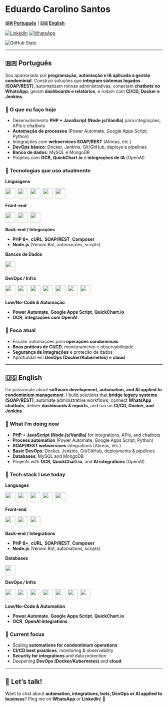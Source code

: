 # Eduardo Carolino Santos

**🇧🇷 [Português](#-português)** | **🇺🇸 [English](#-english)**

[![LinkedIn](https://img.shields.io/badge/LinkedIn-0077B5?style=for-the-badge&logo=linkedin&logoColor=white)](https://www.linkedin.com/in/eduardo-carolino-santos/)
[![WhatsApp](https://img.shields.io/badge/WhatsApp-25D366?style=for-the-badge&logo=whatsapp&logoColor=white)](https://wa.me/5511996627759)

![GitHub Stats](https://seu-app.vercel.app/api?username=EduardoCarolinoSantos&show_icons=true&theme=radical&include_all_commits=true&count_private=true)
<!--
![Top Langs](https://github-readme-stats.vercel.app/api/top-langs/?username=EduardoCarolinoSantos&layout=compact&theme=radical)
-->

---

## 🇧🇷 Português

Sou apaixonado por **programação, automação e IA aplicada à gestão condominial**. Construo soluções que **integram sistemas legados (SOAP/REST)**, automatizam rotinas administrativas, conectam **chatbots no WhatsApp**, geram **dashboards e relatórios**, e rodam com **CI/CD, Docker e Jenkins**.

### 🚀 O que eu faço hoje
- Desenvolvimento **PHP + JavaScript (Node.js/Vanilla)** para integrações, APIs e chatbots  
- **Automação de processos** (Power Automate, Google Apps Script, Python)  
- Integrações com **webservices SOAP/REST** (Ahreas, etc.)  
- **DevOps básico**: Docker, Jenkins, Git/GitHub, deploys e pipelines  
- **Banco de dados**: MySQL e MongoDB  
- Projetos com **OCR, QuickChart.io** e **integrações de IA** (OpenAI)

### 🧰 Tecnologias que uso atualmente

**Linguagens**  
<div style="display:flex; gap:8px; flex-wrap:wrap;">
  <img height="32" src="https://cdn.jsdelivr.net/gh/devicons/devicon/icons/php/php-original.svg" />
  <img height="32" src="https://cdn.jsdelivr.net/gh/devicons/devicon/icons/javascript/javascript-original.svg" />
  <img height="32" src="https://cdn.jsdelivr.net/gh/devicons/devicon/icons/nodejs/nodejs-original.svg" />
  <img height="32" src="https://cdn.jsdelivr.net/gh/devicons/devicon/icons/python/python-original.svg" />
  <img height="32" src="https://cdn.jsdelivr.net/gh/devicons/devicon/icons/bash/bash-original.svg" />
</div>

**Front-end**  
<div style="display:flex; gap:8px; flex-wrap:wrap;">
  <img height="32" src="https://cdn.jsdelivr.net/gh/devicons/devicon/icons/html5/html5-original.svg" />
  <img height="32" src="https://cdn.jsdelivr.net/gh/devicons/devicon/icons/css3/css3-original.svg" />
  <img height="32" src="https://cdn.jsdelivr.net/gh/devicons/devicon/icons/bootstrap/bootstrap-original.svg" />
</div>

**Back-end / Integrações**
- **PHP 8+**, **cURL**, **SOAP/REST**, **Composer**
- **Node.js** (Venom Bot, automações, scripts)

**Bancos de Dados**  
<div style="display:flex; gap:8px; flex-wrap:wrap;">
  <img height="32" src="https://cdn.jsdelivr.net/gh/devicons/devicon/icons/mysql/mysql-original.svg" />
</div>

**DevOps / Infra**  
<div style="display:flex; gap:8px; flex-wrap:wrap;">
  <img height="32" src="https://cdn.jsdelivr.net/gh/devicons/devicon/icons/docker/docker-original.svg" />
  <img height="32" src="https://cdn.jsdelivr.net/gh/devicons/devicon/icons/jenkins/jenkins-original.svg" />
  <img height="32" src="https://cdn.jsdelivr.net/gh/devicons/devicon/icons/linux/linux-original.svg" />
  <img height="32" src="https://cdn.jsdelivr.net/gh/devicons/devicon/icons/nginx/nginx-original.svg" />
  <img height="32" src="https://cdn.jsdelivr.net/gh/devicons/devicon/icons/apache/apache-original.svg" />
  <img height="32" src="https://cdn.jsdelivr.net/gh/devicons/devicon/icons/git/git-original.svg" />
  <img height="32" src="https://cdn.jsdelivr.net/gh/devicons/devicon/icons/github/github-original.svg" />
</div>

**Low/No-Code & Automação**
- **Power Automate**, **Google Apps Script**, **QuickChart.io**
- **OCR**, **integrações com OpenAI**

### 🎯 Foco atual
- Escalar automações para **operações condominiais**
- **Boas práticas de CI/CD**, monitoramento e observabilidade
- **Segurança de integrações** e proteção de dados
- Aprofundar em **DevOps (Docker/Kubernetes)** e **cloud**

---

## 🇺🇸 English

I’m passionate about **software development, automation, and AI applied to condominium management**. I build solutions that **bridge legacy systems (SOAP/REST)**, automate administrative workflows, connect **WhatsApp chatbots**, deliver **dashboards & reports**, and run on **CI/CD, Docker, and Jenkins**.

### 🚀 What I’m doing now
- **PHP + JavaScript (Node.js/Vanilla)** for integrations, APIs, and chatbots  
- **Process automation** (Power Automate, Google Apps Script, Python)  
- **SOAP/REST webservices** integrations (Ahreas, etc.)  
- **Basic DevOps**: Docker, Jenkins, Git/GitHub, deployments & pipelines  
- **Databases**: MySQL and MongoDB  
- Projects with **OCR, QuickChart.io**, and **AI integrations** (OpenAI)

### 🧰 Tech stack I use today

**Languages**  
<div style="display:flex; gap:8px; flex-wrap:wrap;">
  <img height="32" src="https://cdn.jsdelivr.net/gh/devicons/devicon/icons/php/php-original.svg" />
  <img height="32" src="https://cdn.jsdelivr.net/gh/devicons/devicon/icons/javascript/javascript-original.svg" />
  <img height="32" src="https://cdn.jsdelivr.net/gh/devicons/devicon/icons/nodejs/nodejs-original.svg" />
  <img height="32" src="https://cdn.jsdelivr.net/gh/devicons/devicon/icons/python/python-original.svg" />
  <img height="32" src="https://cdn.jsdelivr.net/gh/devicons/devicon/icons/bash/bash-original.svg" />
</div>

**Front-end**  
<div style="display:flex; gap:8px; flex-wrap:wrap;">
  <img height="32" src="https://cdn.jsdelivr.net/gh/devicons/devicon/icons/html5/html5-original.svg" />
  <img height="32" src="https://cdn.jsdelivr.net/gh/devicons/devicon/icons/css3/css3-original.svg" />
  <img height="32" src="https://cdn.jsdelivr.net/gh/devicons/devicon/icons/bootstrap/bootstrap-original.svg" />
</div>

**Back-end / Integrations**
- **PHP 8+**, **cURL**, **SOAP/REST**, **Composer**
- **Node.js** (Venom Bot, automations, scripts)

**Databases**  
<div style="display:flex; gap:8px; flex-wrap:wrap;">
  <img height="32" src="https://cdn.jsdelivr.net/gh/devicons/devicon/icons/mysql/mysql-original.svg" />
</div>

**DevOps / Infra**  
<div style="display:flex; gap:8px; flex-wrap:wrap;">
  <img height="32" src="https://cdn.jsdelivr.net/gh/devicons/devicon/icons/docker/docker-original.svg" />
  <img height="32" src="https://cdn.jsdelivr.net/gh/devicons/devicon/icons/jenkins/jenkins-original.svg" />
  <img height="32" src="https://cdn.jsdelivr.net/gh/devicons/devicon/icons/linux/linux-original.svg" />
  <img height="32" src="https://cdn.jsdelivr.net/gh/devicons/devicon/icons/nginx/nginx-original.svg" />
  <img height="32" src="https://cdn.jsdelivr.net/gh/devicons/devicon/icons/apache/apache-original.svg" />
  <img height="32" src="https://cdn.jsdelivr.net/gh/devicons/devicon/icons/git/git-original.svg" />
  <img height="32" src="https://cdn.jsdelivr.net/gh/devicons/devicon/icons/github/github-original.svg" />
</div>

**Low/No-Code & Automation**
- **Power Automate**, **Google Apps Script**, **QuickChart.io**
- **OCR**, **OpenAI integrations**

### 🎯 Current focus
- Scaling **automations for condominium operations**
- **CI/CD best practices**, monitoring & observability
- **Security for integrations** and data protection
- Deepening **DevOps (Docker/Kubernetes)** and **cloud**

---

## 💬 Let’s talk!
Want to chat about **automation, integrations, bots, DevOps or AI applied to business**? Ping me on **WhatsApp** or **LinkedIn**! 🙂
